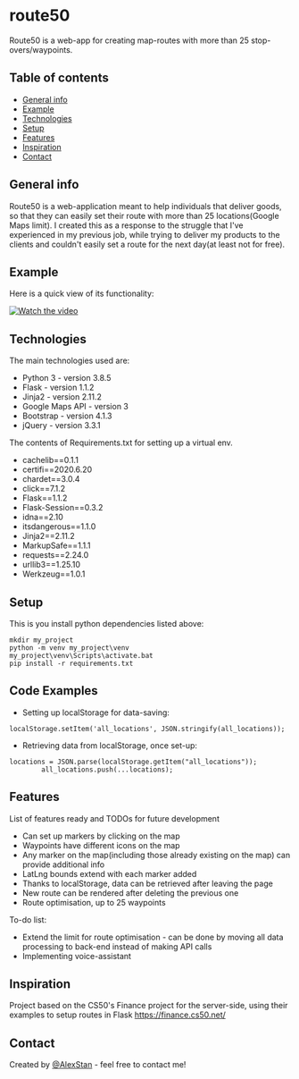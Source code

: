 
# route50
Route50 is a web-app for creating map-routes with more than 25 stop-overs/waypoints.


## Table of contents
* [General info](#general-info)
* [Example](#example)
* [Technologies](#technologies)
* [Setup](#setup)
* [Features](#features)
* [Inspiration](#inspiration)
* [Contact](#contact)

## General info
Route50 is a web-application meant to help individuals that deliver goods, so that they can easily set their route with more than 25 locations(Google Maps limit).
I created this as a response to the struggle that I've experienced in my previous job, while trying to deliver my products to the clients and couldn't easily set a route for the next day(at least not for free).

## Example
Here is a quick view of its functionality:

[![Watch the video](https://img.youtube.com/vi/gjCzBCc-Zt8/maxresdefault.jpg)](https://youtu.be/gjCzBCc-Zt8)

## Technologies
The main technologies used are:
* Python 3 - version 3.8.5
* Flask - version 1.1.2
* Jinja2 - version 2.11.2
* Google Maps API - version 3
* Bootstrap - version 4.1.3
* jQuery - version 3.3.1

The contents of Requirements.txt for setting up a virtual env.
* cachelib==0.1.1
* certifi==2020.6.20
* chardet==3.0.4
* click==7.1.2
* Flask==1.1.2
* Flask-Session==0.3.2
* idna==2.10
* itsdangerous==1.1.0
* Jinja2==2.11.2
* MarkupSafe==1.1.1
* requests==2.24.0
* urllib3==1.25.10
* Werkzeug==1.0.1

## Setup
This is you install python dependencies listed above:
```
mkdir my_project 
python -m venv my_project\venv 
my_project\venv\Scripts\activate.bat
pip install -r requirements.txt 

```

## Code Examples
* Setting up localStorage for data-saving:
```
localStorage.setItem('all_locations', JSON.stringify(all_locations));
```
* Retrieving data from localStorage, once set-up:
```
locations = JSON.parse(localStorage.getItem("all_locations"));
        all_locations.push(...locations);
```


## Features
List of features ready and TODOs for future development
* Can set up markers by clicking on the map
* Waypoints have different icons on the map
* Any marker on the map(including those already existing on the map) can provide additional info
* LatLng bounds extend with each marker added
* Thanks to localStorage, data can be retrieved after leaving the page
* New route can be rendered after deleting the previous one
* Route optimisation, up to 25 waypoints

To-do list:
* Extend the limit for route optimisation - can be done by moving all data processing to back-end
  instead of making API calls
* Implementing voice-assistant


## Inspiration
Project based on the CS50's Finance project for the server-side, using their examples to setup routes in Flask
https://finance.cs50.net/


## Contact
Created by [@AlexStan](https://github.com/alexstan12) - feel free to contact me!


